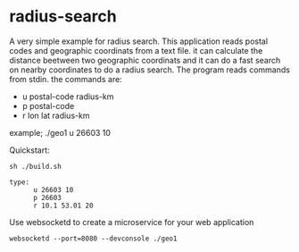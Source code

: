 # radius-search
A very simple example for radius search. 
This application reads postal codes and geographic coordinats from a text file.
it can calculate the distance beetween two geographic coordinats and it
can do a fast search on nearby coordinates to do a radius search.
The program reads commands from stdin. the commands are:

- u postal-code radius-km
- p postal-code
- r lon lat radius-km


example;
  ./geo1
   u 26603 10


Quickstart:
 
    sh ./build.sh

    type:
          u 26603 10
          p 26603
          r 10.1 53.01 20


Use websocketd to create a microservice for your web application

    websocketd --port=8080 --devconsole ./geo1

